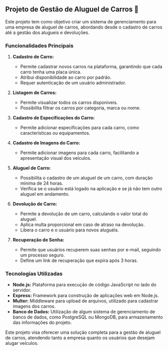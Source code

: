 ## Projeto de Gestão de Aluguel de Carros 🚗

Este projeto tem como objetivo criar um sistema de gerenciamento para uma empresa de aluguel de carros, abordando desde o cadastro de carros até a gestão dos alugueis e devoluções.

### Funcionalidades Principais

1. **Cadastro de Carro:**
   - Permite cadastrar novos carros na plataforma, garantindo que cada carro tenha uma placa única.
   - Atribui disponibilidade ao carro por padrão.
   - Requer autenticação de um usuário administrador.

2. **Listagem de Carros:**
   - Permite visualizar todos os carros disponíveis.
   - Possibilita filtrar os carros por categoria, marca ou nome.

3. **Cadastro de Especificações do Carro:**
   - Permite adicionar especificações para cada carro, como características ou equipamentos.

4. **Cadastro de Imagens do Carro:**
   - Permite adicionar imagens para cada carro, facilitando a apresentação visual dos veículos.

5. **Aluguel de Carro:**
   - Possibilita o cadastro de um aluguel de um carro, com duração mínima de 24 horas.
   - Verifica se o usuário está logado na aplicação e se já não tem outro aluguel em andamento.

6. **Devolução de Carro:**
   - Permite a devolução de um carro, calculando o valor total do aluguel.
   - Aplica multa proporcional em caso de atraso na devolução.
   - Libera o carro e o usuário para novos aluguéis.

7. **Recuperação de Senha:**
   - Permite que usuários recuperem suas senhas por e-mail, seguindo um processo seguro.
   - Define um link de recuperação que expira após 3 horas.

### Tecnologias Utilizadas

- **Node.js:** Plataforma para execução de código JavaScript no lado do servidor.
- **Express:** Framework para construção de aplicações web em Node.js.
- **Multer:** Middleware para upload de arquivos, utilizado para cadastrar imagens dos carros.
- **Banco de Dados:** Utilização de algum sistema de gerenciamento de banco de dados, como PostgreSQL ou MongoDB, para armazenamento das informações do projeto.

Este projeto visa oferecer uma solução completa para a gestão de aluguel de carros, atendendo tanto a empresa quanto os usuários que desejam alugar veículos.